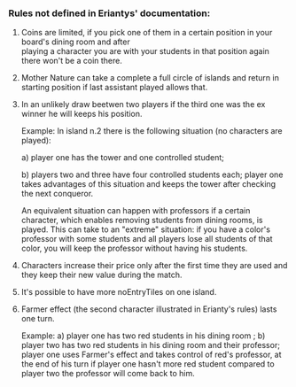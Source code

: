### Rules not defined in Eriantys' documentation:

1) Coins are limited, if you pick one of them in a certain position in your board's dining room and after    
   playing a character you are with your students in that position again there won't be a coin there.

2) Mother Nature can take a complete a full circle of islands and return in starting position if last assistant played allows that.

3) In an unlikely draw beetwen two players if the third one was the ex winner he will keeps his position.
   
   Example: In island n.2 there is the following situation (no characters are played): 
   
   a) player one has the tower and one controlled student;
   
   b) players two and three have four controlled students each;
   player one takes advantages of this situation and keeps the tower after checking the next conqueror.

   An equivalent situation can happen with professors if a certain character, which enables removing students from dining rooms, is played.
   This can take to an "extreme" situation: if you have a color's professor with some students and all players lose all students of that color, 
   you will keep the professor without having his students.

4) Characters increase their price only after the first time they are used and they keep their new value during the match.

5) It's possible to have more noEntryTiles on one island.

6) Farmer effect (the second character illustrated in Erianty's rules) lasts one turn.
   
   Example: a) player one has two red students in his dining room ;
            b) player two has two red students in his dining room and their professor;
            player one uses Farmer's effect and takes control of red's professor, at the end of his turn if player one hasn't more red student compared to player two
            the professor will come back to him.
